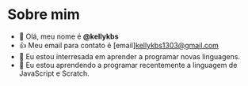 # Sobre mim 
- 👋 Olá, meu nome é  **@kellykbs**
- :+1: Meu email para contato é [email]kellykbs1303@gmail.com 
- 👀 Eu estou interresada em aprender a programar novas linguagens.
- 🌱 Eu estou aprendendo a programar recentemente a linguagem de JavaScript e Scratch.
